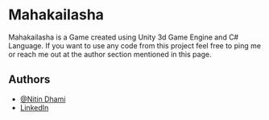 
# Mahakailasha

Mahakailasha is a Game created using Unity 3d Game Engine 
and C# Language.
If you want to use any code from this project feel free to ping me or reach me out at 
the author section mentioned in this page.


## Authors

- [@Nitin Dhami](https://github.com/nitindhami)
- [LinkedIn](https://www.linkedin.com/in/nitin-dhami-146065b4/)

